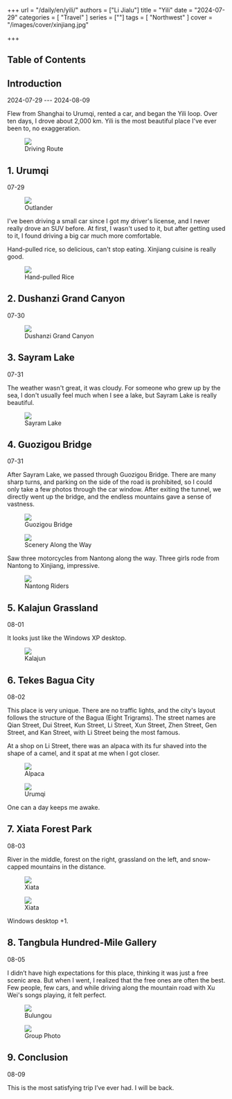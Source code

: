 +++
url = "/daily/en/yili/"
authors = ["Li Jialu"]
title = "Yili"
date = "2024-07-29"
categories = [
    "Travel"
]
series = [""]
tags = [
    "Northwest"
]
cover = "/images/cover/xinjiang.jpg"

+++
<!DOCTYPE html>
<html lang="en">
<head>
    <meta charset="UTF-8">
    <meta name="viewport" content="width=device-width, initial-scale=1.0">
    <link rel="stylesheet" href="/assets/css/styles.css">
    <script src="/assets/js/toc.js"></script>    
</head>
<body>
    <article>
        <nav>
            <h2>Table of Contents</h2>
            <ul id="toc">
                <!-- Table of contents will be dynamically generated here -->
            </ul>
        </nav>
        <section>
            <h2>Introduction</h2>
            <p>2024-07-29 --- 2024-08-09</p>
            <p>         Flew from Shanghai to Urumqi, rented a car, and began the Yili loop. Over ten days, I drove about 2,000 km. Yili is the most beautiful place I've ever been to, no exaggeration.</p>
            <div class="container">
                <div class="image">
                    <figure>
                        <a data-fancybox="gallery" href="https://cdn.heirenlop.com/daily-record/xinjiang0.png">
    <img src="https://cdn.heirenlop.com/daily-record/xinjiang0.png" loading="lazy">
</a>
                        <figcaption>Driving Route</figcaption>
                    </figure>
                </div>
            </div>
        </section>
        <section>
            <h2>1. Urumqi</h2>
            <p>07-29 <i class="fas fa-sun"></i></p>
            <div class="container">
                <div class="image">
                    <figure>
                        <a data-fancybox="gallery" href="https://cdn.heirenlop.com/daily-record/xinjiang1.jpg">
    <img src="https://cdn.heirenlop.com/daily-record/xinjiang1.jpg" loading="lazy">
</a>
                        <figcaption>Outlander</figcaption>
                    </figure>
                </div>
                <div class="text">
                    <p>         I've been driving a small car since I got my driver's license, and I never really drove an SUV before. At first, I wasn't used to it, but after getting used to it, I found driving a big car much more comfortable.</p>
                </div>
            </div>
            <p>         Hand-pulled rice, so delicious, can't stop eating. Xinjiang cuisine is really good.</p>
            <div class="container">
                <div class="image">
                    <figure>
                        <a data-fancybox="gallery" href="https://cdn.heirenlop.com/daily-record/xinjiang2.jpg">
    <img src="https://cdn.heirenlop.com/daily-record/xinjiang2.jpg" loading="lazy">
</a>
                        <figcaption>Hand-pulled Rice</figcaption>
                    </figure>
                </div>
            </div>
        </section>
        <section>
            <h2>2. Dushanzi Grand Canyon</h2>
            <p>07-30 <i class="fas fa-cloud"></i></p>
            <div class="container">
                <div class="image">
                    <figure>
                        <a data-fancybox="gallery" href="https://cdn.heirenlop.com/daily-record/xinjiang3.jpg">
    <img src="https://cdn.heirenlop.com/daily-record/xinjiang3.jpg" loading="lazy">
</a>
                        <figcaption>Dushanzi Grand Canyon</figcaption>
                    </figure>
                </div>
            </div>
        </section>
        <section>
            <h2>3. Sayram Lake</h2>
            <p>07-31 <i class="fas fa-cloud"></i></p>
            <p>         The weather wasn't great, it was cloudy. For someone who grew up by the sea, I don't usually feel much when I see a lake, but Sayram Lake is really beautiful.</p>
            <div class="container">
                <div class="image">
                    <figure>
                        <a data-fancybox="gallery" href="https://cdn.heirenlop.com/daily-record/xinjiang4.jpg">
    <img src="https://cdn.heirenlop.com/daily-record/xinjiang4.jpg" loading="lazy">
</a>
                        <figcaption>Sayram Lake</figcaption>
                    </figure>
                </div>
            </div>
        </section>
        <section>
            <h2>4. Guozigou Bridge</h2>
            <p>07-31 <i class="fas fa-cloud"></i></p>
            <p>         After Sayram Lake, we passed through Guozigou Bridge. There are many sharp turns, and parking on the side of the road is prohibited, so I could only take a few photos through the car window. After exiting the tunnel, we directly went up the bridge, and the endless mountains gave a sense of vastness.</p>
            <div class="container">
                <div class="image">
                    <figure>
                        <a data-fancybox="gallery" href="https://cdn.heirenlop.com/daily-record/xinjiang5.jpg">
    <img src="https://cdn.heirenlop.com/daily-record/xinjiang5.jpg" loading="lazy">
</a>
                        <figcaption>Guozigou Bridge</figcaption>
                    </figure>
                </div>
            </div>
            <div class="container">
                <div class="image">
                    <figure>
                        <a data-fancybox="gallery" href="https://cdn.heirenlop.com/daily-record/xinjiang6.jpg">
    <img src="https://cdn.heirenlop.com/daily-record/xinjiang6.jpg" loading="lazy">
</a>
                        <figcaption>Scenery Along the Way</figcaption>
                    </figure>
                </div>
            </div>
            <div class="container">
                <div class="text">
                    <p>         Saw three motorcycles from Nantong along the way. Three girls rode from Nantong to Xinjiang, impressive.</p>
                </div>
                <div class="image">
                    <figure>
                        <a data-fancybox="gallery" href="https://cdn.heirenlop.com/daily-record/xinjiang7.jpg">
    <img src="https://cdn.heirenlop.com/daily-record/xinjiang7.jpg" loading="lazy">
</a>
                        <figcaption>Nantong Riders</figcaption>
                    </figure>
                </div>
            </div>
        </section>
        <section>
            <h2>5. Kalajun Grassland</h2>
            <p>08-01 <i class="fas fa-sun"></i></p>
            <p>         It looks just like the Windows XP desktop.</p>
            <div class="container">
                <div class="image">
                    <figure>
                        <a data-fancybox="gallery" href="https://cdn.heirenlop.com/daily-record/xinjiang8.jpg">
    <img src="https://cdn.heirenlop.com/daily-record/xinjiang8.jpg" loading="lazy">
</a>
                        <figcaption>Kalajun</figcaption>
                    </figure>
                </div>
            </div>
        </section>
        <section>
            <h2>6. Tekes Bagua City</h2>
            <p>08-02 <i class="fas fa-sun"></i></p>
            <p>         This place is very unique. There are no traffic lights, and the city's layout follows the structure of the Bagua (Eight Trigrams). The street names are Qian Street, Dui Street, Kun Street, Li Street, Xun Street, Zhen Street, Gen Street, and Kan Street, with Li Street being the most famous.</p>
            <div class="container">
                <div class="text">
                    <p>         At a shop on Li Street, there was an alpaca with its fur shaved into the shape of a camel, and it spat at me when I got closer.</p>
                </div>
                <div class="image">
                    <figure>
                        <a data-fancybox="gallery" href="https://cdn.heirenlop.com/daily-record/xinjiang10.jpg">
    <img src="https://cdn.heirenlop.com/daily-record/xinjiang10.jpg" loading="lazy">
</a>
                        <figcaption>Alpaca</figcaption>
                    </figure>
                </div>
            </div>
            <div class="container">
                <div class="image">
                    <figure>
                        <a data-fancybox="gallery" href="https://cdn.heirenlop.com/daily-record/xinjiang11.jpg">
    <img src="https://cdn.heirenlop.com/daily-record/xinjiang11.jpg" loading="lazy">
</a>
                        <figcaption>Urumqi</figcaption>
                    </figure>
                </div>
                <div class="text">
                    <p>         One can a day keeps me awake.</p>
                </div>
            </div>
        </section>
        <section>
            <h2>7. Xiata Forest Park</h2>
            <p>08-03 <i class="fas fa-sun"></i></p>
            <div class="container">
                <div class="text">
                    <p>         River in the middle, forest on the right, grassland on the left, and snow-capped mountains in the distance.</p>
                </div>
                <div class="image">
                    <figure>
                        <a data-fancybox="gallery" href="https://cdn.heirenlop.com/daily-record/xinjiang12.jpg">
    <img src="https://cdn.heirenlop.com/daily-record/xinjiang12.jpg" loading="lazy">
</a>
                        <figcaption>Xiata</figcaption>
                    </figure>
                </div>
            </div>
            <div class="container">
                <div class="image">
                    <figure>
                        <a data-fancybox="gallery" href="https://cdn.heirenlop.com/daily-record/xinjiang13.jpg">
    <img src="https://cdn.heirenlop.com/daily-record/xinjiang13.jpg" loading="lazy">
</a>
                        <figcaption>Xiata</figcaption>
                    </figure>
                </div>
                <div class="text">
                    <p>         Windows desktop +1.</p>
                </div>
            </div>
        </section>
        <section>
            <h2>8. Tangbula Hundred-Mile Gallery</h2>
            <p>08-05 <i class="fas fa-sun"></i></p>
            <p>         I didn’t have high expectations for this place, thinking it was just a free scenic area. But when I went, I realized that the free ones are often the best. Few people, few cars, and while driving along the mountain road with Xu Wei's songs playing, it felt perfect.</p>
            <div class="container">
                <div class="image">
                    <figure>
                        <a data-fancybox="gallery" href="https://cdn.heirenlop.com/daily-record/xinjiang14.jpg">
    <img src="https://cdn.heirenlop.com/daily-record/xinjiang14.jpg" loading="lazy">
</a>
                        <figcaption>Bulungou</figcaption>
                    </figure>
                </div>
            </div>
            <div class="container">
                <div class="image">
                    <figure>
                        <a data-fancybox="gallery" href="https://cdn.heirenlop.com/daily-record/xinjiang15.jpg">
    <img src="https://cdn.heirenlop.com/daily-record/xinjiang15.jpg" loading="lazy">
</a>
                        <figcaption>Group Photo</figcaption>
                    </figure>
                </div>
            </div>
        </section>
        <section>
            <h2>9. Conclusion</h2>
            <p>08-09 <i class="fas fa-sun"></i></p>
            <p>         This is the most satisfying trip I’ve ever had. I will be back.</p>
        </section>
    </article>
</body>
</html>
